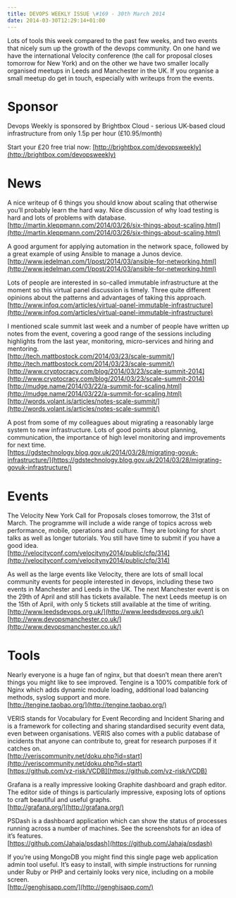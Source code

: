 ```yaml
---
title: DEVOPS WEEKLY ISSUE \#169 - 30th March 2014 
date: 2014-03-30T12:29:14+01:00
---
```


Lots of tools this week compared to the past few weeks, and two events that nicely sum up the growth of the devops community. On one hand we have the international Velocity conference (the call for proposal closes tomorrow for New York) and on the other we have two smaller locally organised meetups in Leeds and Manchester in the UK. If you organise a small meetup do get in touch, especially with writeups from the events.


Sponsor
======

Devops Weekly is sponsored by Brightbox Cloud - serious UK-based cloud infrastructure from only 1.5p per hour (£10.95/month)

Start your £20 free trial now: [http://brightbox.com/devopsweekly](http://brightbox.com/devopsweekly)


News
====

A nice writeup of 6 things you should know about scaling that otherwise you’ll probably learn the hard way. Nice discussion of why load testing is hard and lots of problems with database.
<br>[http://martin.kleppmann.com/2014/03/26/six-things-about-scaling.html](http://martin.kleppmann.com/2014/03/26/six-things-about-scaling.html)


A good argument for applying automation in the network space, followed by a great example of using Ansible to manage a Junos device.
<br>[http://www.jedelman.com/1/post/2014/03/ansible-for-networking.html](http://www.jedelman.com/1/post/2014/03/ansible-for-networking.html)


Lots of people are interested in so-called immutable infrastructure at the moment so this virtual panel discussion is timely. Three quite different opinions about the patterns and advantages of taking this approach.
<br>[http://www.infoq.com/articles/virtual-panel-immutable-infrastructure](http://www.infoq.com/articles/virtual-panel-immutable-infrastructure)


I mentioned scale summit last week and a number of people have written up notes from the event, covering a good range of the sessions including highlights from the last year, monitoring, micro-services and hiring and mentoring.
<br>[http://tech.mattbostock.com/2014/03/23/scale-summit/](http://tech.mattbostock.com/2014/03/23/scale-summit/)
<br>[http://www.cryptocracy.com/blog/2014/03/23/scale-summit-2014](http://www.cryptocracy.com/blog/2014/03/23/scale-summit-2014)
<br>[http://mudge.name/2014/03/22/a-summit-for-scaling.html](http://mudge.name/2014/03/22/a-summit-for-scaling.html)
<br>[http://words.volant.is/articles/notes-scale-summit/](http://words.volant.is/articles/notes-scale-summit/)


A post from some of my colleagues about migrating a reasonably large system to new infrastructure. Lots of good points about planning, communication, the importance of high level monitoring and improvements for next time.
<br>[https://gdstechnology.blog.gov.uk/2014/03/28/migrating-govuk-infrastructure/](https://gdstechnology.blog.gov.uk/2014/03/28/migrating-govuk-infrastructure/)


Events
=====

The Velocity New York Call for Proposals closes tomorrow, the 31st of March. The programme will include a wide range of topics across web performance, mobile, operations and culture. They are looking for short talks as well as longer tutorials. You still have time to submit if you have a good idea.
<br>[http://velocityconf.com/velocityny2014/public/cfp/314](http://velocityconf.com/velocityny2014/public/cfp/314)


As well as the large events like Velocity, there are lots of small local community events for people interested in devops, including these two events in Manchester and Leeds in the UK. The next Manchester event is on the 29th of April and still has tickets available. The next Leeds meetup is on the 15th of April, with only 5 tickets still available at the time of writing.
<br>[http://www.leedsdevops.org.uk/](http://www.leedsdevops.org.uk/)
<br>[http://www.devopsmanchester.co.uk/](http://www.devopsmanchester.co.uk/)


Tools
====

Nearly everyone is a huge fan of nginx,  but that doesn’t mean there aren’t things you might like to see improved. Tengine is a 100% compatible fork of Nginx which adds dynamic module loading, additional load balancing methods, syslog support and more.
<br>[http://tengine.taobao.org/](http://tengine.taobao.org/)


VERIS stands for Vocabulary for Event Recording and Incident Sharing and is a framework for collecting and sharing standardised security event data, even between organisations. VERIS also comes with a public database of incidents that anyone can contribute to, great for research purposes if it catches on.
<br>[http://veriscommunity.net/doku.php?id=start](http://veriscommunity.net/doku.php?id=start)
<br>[https://github.com/vz-risk/VCDB](https://github.com/vz-risk/VCDB)


Grafana is a really impressive looking Graphite dashboard and graph editor. The editor side of things is particularly impressive, exposing lots of options to craft beautiful and useful graphs.
<br>[http://grafana.org/](http://grafana.org/)


PSDash is a dashboard application which can show the status of processes running across a number of machines. See the screenshots for an idea of it’s features.
<br>[https://github.com/Jahaja/psdash](https://github.com/Jahaja/psdash)


If you’re using MongoDB you might find this single page web application admin tool useful. It’s easy to install, with simple instructions for running under Ruby or PHP and certainly looks very nice, including on a mobile screen.
<br>[http://genghisapp.com/](http://genghisapp.com/)



